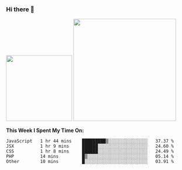 ### Hi there 👋

<!--
**nestor22/nestor22** is a ✨ _special_ ✨ repository because its `README.md` (this file) appears on your GitHub profile.

Here are some ideas to get you started:

- 🔭 I’m currently working on ...
- 🌱 I’m currently learning ...
- 👯 I’m looking to collaborate on ...
- 🤔 I’m looking for help with ...
- 💬 Ask me about ...
- 📫 How to reach me: ...
- 😄 Pronouns: ...
- ⚡ Fun fact: ...
-->


<img height="180em" src="https://github-readme-stats.vercel.app/api?username=nestor22&show_icons=true&hide_border=true&&count_private=true&include_all_commits=true&theme=radical" />
<img height="280em" src="https://github-readme-stats.vercel.app/api/top-langs/?username=nestor22&layout=compact)](https://github.com/nestor22/github-readme-stats&theme=radical"  />



**This Week I Spent My Time On:**
<!--START_SECTION:waka-->
```text
JavaScript   1 hr 44 mins    █████████▒░░░░░░░░░░░░░░░   37.37 % 
JSX          1 hr 9 mins     ██████░░░░░░░░░░░░░░░░░░░   24.60 % 
CSS          1 hr 8 mins     ██████░░░░░░░░░░░░░░░░░░░   24.49 % 
PHP          14 mins         █▒░░░░░░░░░░░░░░░░░░░░░░░   05.14 % 
Other        10 mins         █░░░░░░░░░░░░░░░░░░░░░░░░   03.91 % 
```
<!--END_SECTION:waka-->


